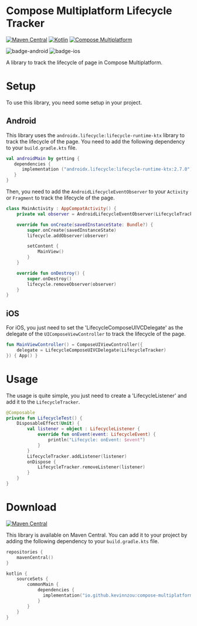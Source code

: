 # Compose Multiplatform Lifecycle Tracker

[![Maven Central](https://img.shields.io/maven-central/v/io.github.kevinnzou/compose-multiplatform-lifecycle-tracker.svg)](https://search.maven.org/artifact/io.github.kevinnzou/compose-multiplatform-lifecycle-tracker)
[![Kotlin](https://img.shields.io/badge/kotlin-v1.9.21-blue.svg?logo=kotlin)](http://kotlinlang.org)
[![Compose Multiplatform](https://img.shields.io/badge/Compose%20Multiplatform-v1.5.11-blue)](https://github.com/JetBrains/compose-multiplatform)

![badge-android](http://img.shields.io/badge/platform-android-6EDB8D.svg?style=flat)
![badge-ios](http://img.shields.io/badge/platform-ios-CDCDCD.svg?style=flat)

A library to track the lifecycle of page in Compose Multiplatform.

# Setup
To use this library, you need some setup in your project.

## Android 
This library uses the `androidx.lifecycle:lifecycle-runtime-ktx` library to track the lifecycle of the page. You need to add the following dependency to your `build.gradle.kts` file.
```kotlin
val androidMain by getting {
   dependencies {
      implementation ("androidx.lifecycle:lifecycle-runtime-ktx:2.7.0")
   }
}
```

Then, you need to add the `AndroidLifecycleEventObserver` to your `Activity` or `Fragment` to track the lifecycle of the page. 
```kotlin
class MainActivity : AppCompatActivity() {
    private val observer = AndroidLifecycleEventObserver(LifecycleTracker)

    override fun onCreate(savedInstanceState: Bundle?) {
        super.onCreate(savedInstanceState)
        lifecycle.addObserver(observer)

        setContent {
            MainView()
        }
    }

    override fun onDestroy() {
        super.onDestroy()
        lifecycle.removeObserver(observer)
    }
}
```

## iOS
For iOS, you just need to set the 'LifecycleComposeUIVCDelegate' as the delegate of the `UIComposeViewController` to track the lifecycle of the page. 
```kotlin
fun MainViewController() = ComposeUIViewController({
    delegate = LifecycleComposeUIVCDelegate(LifecycleTracker)
}) { App() }
```

# Usage
The usage is quite simple, you just need to create a 'LifecycleListener' and add it to the `LifecycleTracker`. 
```kotlin
@Composable
private fun LifecycleTest() {
    DisposableEffect(Unit) {
        val listener = object : LifecycleListener {
            override fun onEvent(event: LifecycleEvent) {
                println("Lifecycle: onEvent: $event")
            }
        }
        LifecycleTracker.addListener(listener)
        onDispose {
            LifecycleTracker.removeListener(listener)
        }
    }
}
```

# Download
[![Maven Central](https://img.shields.io/maven-central/v/io.github.kevinnzou/compose-multiplatform-lifecycle-tracker.svg)](https://search.maven.org/artifact/io.github.kevinnzou/compose-multiplatform-lifecycle-tracker)

This library is available on Maven Central. You can add it to your project by adding the following dependency to your `build.gradle.kts` file.

```kotlin
repositories {
    mavenCentral()
}

kotlin {
    sourceSets {
        commonMain {
            dependencies {
              implementation("io.github.kevinnzou:compose-multiplatform-lifecycle-tracker:0.0.2")
            }
        }
    }
}
```